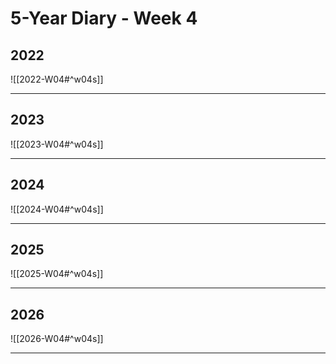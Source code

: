# 5-Year Diary - Week 4

## 2022
![[2022-W04#^w04s]]

---
## 2023
![[2023-W04#^w04s]]

---
## 2024
![[2024-W04#^w04s]]

---
## 2025
![[2025-W04#^w04s]]

---
## 2026
![[2026-W04#^w04s]]

---